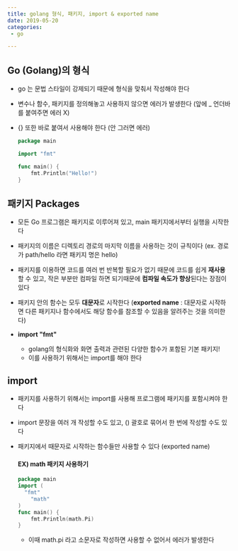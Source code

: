 ```yaml
---
title: golang 형식, 패키지, import & exported name
date: 2019-05-20
categories:
 - go

---
```






## Go (Golang)의 형식

- go 는 문법 스타일이 강제되기 때문에 형식을 맞춰서 작성해야 한다

- 변수나 함수, 패키지를 정의해놓고 사용하지 않으면 에러가 발생한다 (앞에 _ 언더바를 붙여주면 에러 X)

- {} 또한 바로 붙여서 사용해야 한다 (안 그러면 에러)

  ```go
  package main
  
  import "fmt"
  
  func main() {
      fmt.Println("Hello!")
  }
  ```

  

  

## 패키지 Packages

- 모든 Go 프로그램은 패키지로 이루어져 있고, main 패키지에서부터 실행을 시작한다
- 패키지의 이름은 디렉토리 경로의 마지막 이름을 사용하는 것이 규칙이다 (ex. 경로가 path/hello 라면 패키지 명은 hello)
- 패키지를 이용하면 코드를 여러 번 반복할 필요가 없기 때문에 코드를 쉽게 **재사용** 할 수 있고, 작은 부분만 컴파일 하면 되기때문에 **컴파일 속도가 향상**된다는 장점이 있다
- 패키지 안의 함수는 모두 **대문자**로 시작한다 (**exported name** : 대문자로 시작하면 다른 패키지나 함수에서도 해당 함수를 참조할 수 있음을 알려주는 것을 의미한다) 

- **import "fmt"**
  - golang의 형식화와 화면 출력과 관련된 다양한 함수가 포함된 기본 패키지!
  - 이를 사용하기 위해서는 import를 해야 한다





## import

- 패키지를 사용하기 위해서는 import를 사용해 프로그램에 패키지를 포함시켜야 한다

- import 문장을 여러 개 작성할 수도 있고, () 괄호로 묶어서 한 번에 작성할 수도 있다

- 패키지에서 때문자로 시작하는 함수들만 사용할 수 있다 (exported name)

  #### EX) math 패키지 사용하기
  
  ```go
  package main
  import (
  	"fmt"
      "math"
  )
  func main() {
      fmt.Println(math.Pi)
  }
  ```
  
  - 이때 math.pi 라고 소문자로 작성하면 사용할 수 없어서 에러가 발생한다



